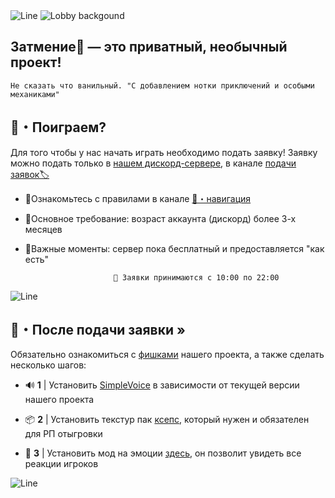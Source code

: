 <img src="/line1.webp" alt="Line">

<img src="/lobby1.webp" alt="Lobby backgound">




## Затмение🔮  — это приватный, необычный проект!
`Не сказать что ванильный. "C добавлением нотки приключений и особыми механиками"`

## 🔮・Поиграем?

Для того чтобы у нас начать играть необходимо подать заявку!
Заявку можно подать только в [нашем дискорд-сервере](https://discord.gg/hfS68yArwQ), в канале [подачи заявок🏷️](https://discord.com/channels/1122244016742866944/1225086811584467024 ) ️

* 📗Ознакомьтесь с правилами в канале [⁠📲・нaвигация](https://discord.com/channels/1122244016742866944/1272698462978441289)

* 📙Основное требование: возраст аккаунта (дискорд) более 3-х месяцев

* 📕Важные моменты: сервер пока бесплатный и предоставляется "как есть"

``` 
                       📌 Заявки принимаются с 10:00 по 22:00
```
<img src="/line2.webp" alt="Line">


## 🌟・После подачи заявки »
Обязательно ознакомиться с [фишками](/features/) нашего проекта, а также сделать несколько шагов:

* 🔊 **1** | Установить [SimpleVoice](https://modrinth.com/plugin/simple-voice-chat) в зависимости от текущей версии нашего проекта

* 📦 **2** | Установить текстур пак [ксепс](https://www.planetminecraft.com/texture-pack/ksepsp-v9-optifine-cit/), который нужен и обязателен для РП отыгровки

* 🎃 **3** | Установить мод на эмоции [здесь](https://modrinth.com/plugin/noemotecraft), он позволит увидеть все реакции игроков
 

<img src="/line1.webp" alt="Line">